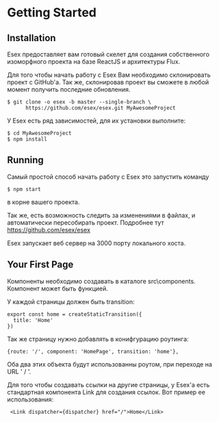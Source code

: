 # Getting Started

## Installation

Esex предоставляет вам готовый скелет для создания собственного изоморфного проекта на базе ReactJS и архитектуры Flux.

Для того чтобы начать работу с Esex Вам необходимо склонировать проект с GitHub'a.
Так же, склонировав проект вы сможете в любой момент получить последние обновления.

```
$ git clone -o esex -b master --single-branch \
      https://github.com/esex/esex.git MyAwesomeProject
```

У Esex есть ряд зависимостей, для их установки выполните:

```
$ cd MyAwesomeProject
$ npm install
```


## Running

Самый простой способ начать работу с Esex это запустить команду
```
$ npm start
```
в корне вашего проекта.

Так же, есть возможность следить за изменениями в файлах, и автоматически пересобирать проект.
Подробнее тут https://github.com/esex/esex

Esex запускает веб сервер на 3000 порту локального хоста.

## Your First Page

Компоненты необходимо создавать в каталоге src\components. Компонент может быть функцией.

У каждой страницы должен быть transition:

```
export const home = createStaticTransition({
  title: 'Home'
})
```

Так же страницу нужно добавлять в конифгурацию роутинга:

```
{route: '/', component: 'HomePage', transition: 'home'},
```

Оба два этих объекта будут использованны роутом, при переходе на URL ' / '.

Для того чтобы создавать ссылки на другие страницы, у Esex'а есть стандартная компонента Link для создания ссылок.
Вот пример ее использования:

```
 <Link dispatcher={dispatcher} href="/">Home</Link>
 ```
